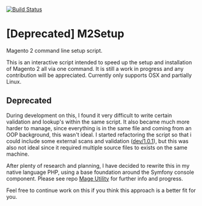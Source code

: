 [![Build Status](https://travis-ci.org/SirMuppit/m2setup.svg?branch=master)](https://travis-ci.org/SirMuppit/m2setup)

# [Deprecated] M2Setup
Magento 2 command line setup script.

This is an interactive script intended to speed up the setup and installation of Magento 2 all via one command. It is
still a work in progress and any contribution will be appreciated. Currently only supports OSX and partially Linux. 

## Deprecated
During development on this, I found it very difficult to write certain validation and lookup's within the same script.
It also became much more harder to manage, since everything is in the same file and coming from an OOP background, this
wasn't ideal. I started refactoring the script so that i could include some external scans and validation
([dev/1.0.1](https://github.com/SirMuppit/M2Setup/tree/dev/1.0.1)), but this was also not ideal since it required
multiple source files to exists on the same machine.

After plenty of research and planning, I have decided to rewrite this in my native language PHP, using a
base foundation around the Symfony console component. Please see repo [Mage Utility](https://github.com/SirMuppit/mage-utility)
for further info and progress.

Feel free to continue work on this if you think this approach is a better fit for you.